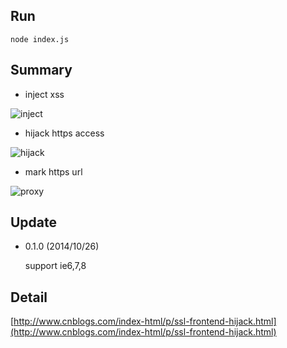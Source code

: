 ## Run

```
node index.js
```

## Summary

* inject xss

![inject](https://raw.githubusercontent.com/fex-team/fex-team.github.io/master/img/ssl-frontend-hijack/inject_xss.png)

* hijack https access

![hijack](https://raw.githubusercontent.com/fex-team/fex-team.github.io/master/img/ssl-frontend-hijack/https_link_hook.png)

* mark https url

![proxy](https://raw.githubusercontent.com/fex-team/fex-team.github.io/master/img/ssl-frontend-hijack/downgrade_url_symbol.png)


## Update

* 0.1.0 (2014/10/26)

  support ie6,7,8


## Detail

[http://www.cnblogs.com/index-html/p/ssl-frontend-hijack.html](http://www.cnblogs.com/index-html/p/ssl-frontend-hijack.html)
